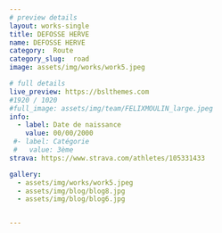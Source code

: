 ```yaml
---
# preview details
layout: works-single
title: DEFOSSE HERVE
name: DEFOSSE HERVE
category:  Route
category_slug:  road
image: assets/img/works/work5.jpeg

# full details
live_preview: https://bslthemes.com
#1920 / 1020
#full_image: assets/img/team/FELIXMOULIN_large.jpeg
info:
  - label: Date de naissance
    value: 00/00/2000
 #- label: Catégorie 
 #   value: 3ème
strava: https://www.strava.com/athletes/105331433

gallery:
  - assets/img/works/work5.jpeg
  - assets/img/blog/blog8.jpg
  - assets/img/blog/blog6.jpg


---
```

